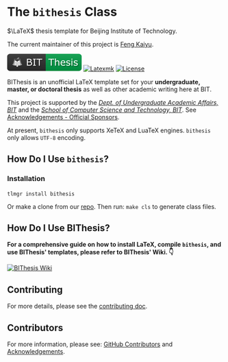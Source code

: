 <!-- This README aims to be packed into bithesis LaTeX package -->

# The `bithesis` Class

$\LaTeX$ thesis template for Beijing Institute of Technology.

The current maintainer of this project is [Feng Kaiyu](https://github.com/fky2015).

[![BIThesis](./assets/bithesis_badge_solid.svg)](https://bithesis.bitnp.net/)
[![Latexmk](https://badgen.net/badge/compiler/latexmk/blue)](https://mg.readthedocs.io/latexmk.html)
[![License](https://badgen.net/github/license/BITNP/BIThesis?color=008080&labelColor=2b2b2b)](./LICENSE)

BIThesis is an unofficial LaTeX template set for your 
**undergraduate, master, or doctoral thesis** as well as other academic writing here at BIT.

This project is supported by the _[Dept. of Undergraduate Academic Affairs, BIT](https://jwc.bit.edu.cn/)_ and the _[School of Computer Science and Technology, BIT](https://cs.bit.edu.cn/)_. See [Acknowledgements - Official Sponsors](https://bithesis.bitnp.net/guide/acknowledgements.html#%E5%AE%98%E6%96%B9%E8%B5%9E%E5%8A%A9-official-sponsors).

At present, `bithesis` only supports XeTeX and LuaTeX engines. `bithesis` only allows `UTF-8` encoding.

## How Do I Use `bithesis`?

### Installation

```shell
tlmgr install bithesis
```

Or make a clone from our [repo](https://github.com/BITNP/BIThesis). Then run: `make cls` to generate class files.

## How Do I Use BIThesis?

**For a comprehensive guide on how to install LaTeX, compile `bithesis`, and use BIThesis' templates, please refer to BIThesis' Wiki. 👇**

[![BIThesis Wiki](https://img.shields.io/badge/BIThesis-Wiki-009944?logo=wikipedia&labelColor=2b2b2b&style=for-the-badge)](https://bithesis.bitnp.net/)

## Contributing

For more details, please see the [contributing doc](./contributing.md).

## Contributors

For more information, please see: [GitHub Contributors](https://github.com/BITNP/BIThesis/graphs/contributors) and [Acknowledgements](https://bithesis.bitnp.net/guide/acknowledgements.html).

